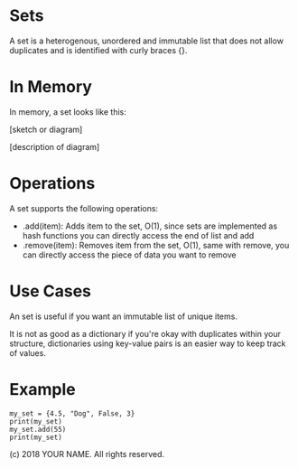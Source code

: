 # Sets

A set is a heterogenous, unordered and immutable list that does not allow duplicates and is identified with curly braces {}.

# In Memory

In memory, a set looks like this:

\[sketch or diagram\]

\[description of diagram\]

# Operations

A set supports the following operations:

* .add(item): Adds item to the set, O(1), since sets are implemented as hash functions you can directly access the end of list and add
* .remove(item): Removes item from the set, O(1), same with remove, you can directly access the piece of data you want to remove

# Use Cases

An set is useful if you want an immutable list of unique items.

It is not as good as a dictionary if you're okay with duplicates within your structure, dictionaries using key-value pairs is an easier way to keep track of values.

# Example

```
my_set = {4.5, "Dog", False, 3}
print(my_set)
my_set.add(55)
print(my_set)
```

(c) 2018 YOUR NAME. All rights reserved.
